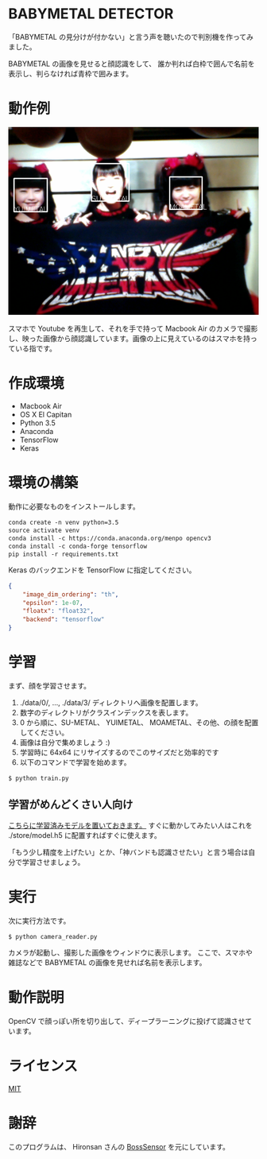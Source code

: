 # BABYMETAL DETECTOR

「BABYMETAL の見分けが付かない」と言う声を聴いたので判別機を作ってみました。

BABYMETAL の画像を見せると顔認識をして、 誰か判れば白枠で囲んで名前を表示し、判らなければ青枠で囲みます。


# 動作例

![デモ](./resource_for_readme/demo.png)

スマホで Youtube を再生して、それを手で持って Macbook Air のカメラで撮影し、映った画像から顔認識しています。画像の上に見えているのはスマホを持っている指です。


# 作成環境

* Macbook Air
 * OS X El Capitan
* Python 3.5
* Anaconda
* TensorFlow
* Keras


# 環境の構築

動作に必要なものをインストールします。

```
conda create -n venv python=3.5
source activate venv
conda install -c https://conda.anaconda.org/menpo opencv3
conda install -c conda-forge tensorflow
pip install -r requirements.txt
```

Keras のバックエンドを TensorFlow に指定してください。


```json:keras.json
{
	"image_dim_ordering": "th",
	"epsilon": 1e-07,
	"floatx": "float32",
	"backend": "tensorflow"
}
```


# 学習

まず、顔を学習させます。

1. ./data/0/, ..., ./data/3/ ディレクトリへ画像を配置します。
 1. 数字のディレクトリがクラスインデックスを表します。
1. 0 から順に、SU-METAL、 YUIMETAL、 MOAMETAL、その他、の顔を配置してください。
 1. 画像は自分で集めましょう :)
 1. 学習時に 64x64 にリサイズするのでこのサイズだと効率的です
1. 以下のコマンドで学習を始めます。

```
$ python train.py
```


## 学習がめんどくさい人向け

[こちらに学習済みモデルを置いておきます。](https://www.dropbox.com/sh/t9av8wvka5dcf3k/AAArCmVizycAaBm-oAe-3Htia?dl=0)
すぐに動かしてみたい人はこれを ./store/model.h5 に配置すればすぐに使えます。

「もう少し精度を上げたい」とか、「神バンドも認識させたい」と言う場合は自分で学習させましょう。


# 実行

次に実行方法です。

```
$ python camera_reader.py
```

カメラが起動し、撮影した画像をウィンドウに表示します。
ここで、スマホや雑誌などで BABYMETAL の画像を見せれば名前を表示します。


# 動作説明

OpenCV で顔っぽい所を切り出して、ディープラーニングに投げて認識させています。


# ライセンス

[MIT](./LICENSE)


# 謝辞

このプログラムは、 Hironsan さんの [BossSensor](https://github.com/Hironsan/BossSensor) を元にしています。


